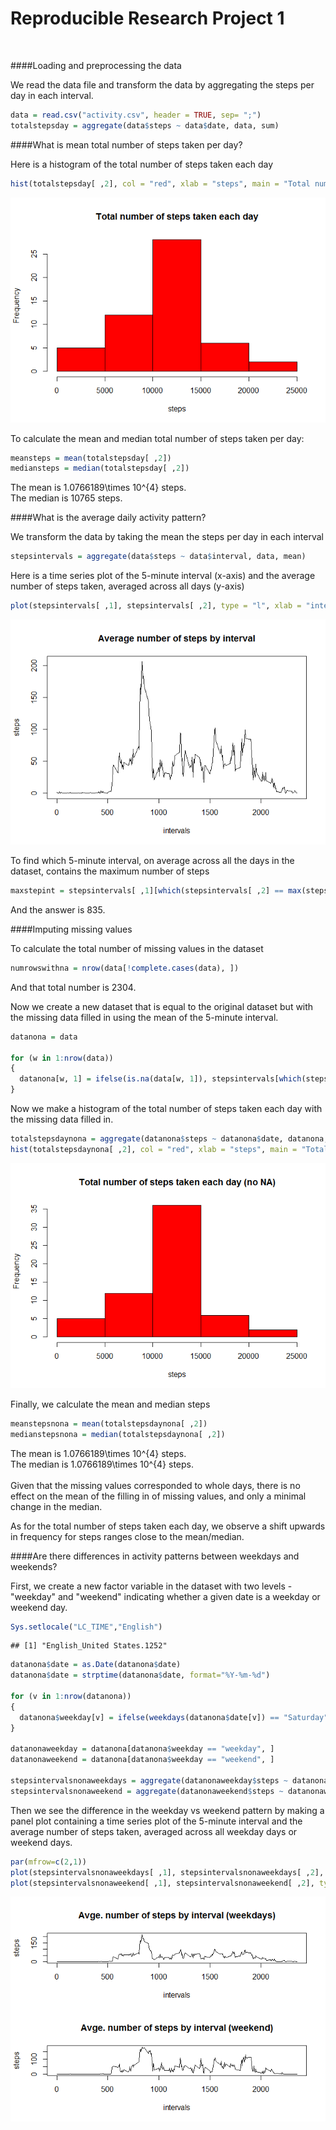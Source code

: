 # Reproducible Research Project 1
<br>




####Loading and preprocessing the data

We read the data file and transform the data by aggregating the steps per day in each interval.


```r
data = read.csv("activity.csv", header = TRUE, sep= ";")
totalstepsday = aggregate(data$steps ~ data$date, data, sum)
```

####What is mean total number of steps taken per day?

Here is a histogram of the total number of steps taken each day



```r
hist(totalstepsday[ ,2], col = "red", xlab = "steps", main = "Total number of steps taken each day" )
```

![](./PA1_template_files/figure-html/unnamed-chunk-2-1.png) 

To calculate the mean and median total number of steps taken per day:


```r
meansteps = mean(totalstepsday[ ,2])
mediansteps = median(totalstepsday[ ,2])
```
The mean is 1.0766189\times 10^{4} steps.
<br>
The median is 10765 steps.
<br>

####What is the average daily activity pattern?

We transform the data by taking the mean the steps per day in each interval


```r
stepsintervals = aggregate(data$steps ~ data$interval, data, mean)
```

Here is a time series plot of the 5-minute interval (x-axis) and the average number of steps taken, averaged across all days (y-axis)


```r
plot(stepsintervals[ ,1], stepsintervals[ ,2], type = "l", xlab = "intervals", ylab = "steps", main = "Average number of steps by interval")
```

![](./PA1_template_files/figure-html/unnamed-chunk-5-1.png) 

To find which 5-minute interval, on average across all the days in the dataset, contains the maximum number of steps


```r
maxstepint = stepsintervals[ ,1][which(stepsintervals[ ,2] == max(stepsintervals[ ,2]))]
```

And the answer is 835.

####Imputing missing values

To calculate the total number of missing values in the dataset


```r
numrowswithna = nrow(data[!complete.cases(data), ])
```
And that total number is 2304.

Now we create a new dataset that is equal to the original dataset but with the missing data filled in using the mean of the 5-minute interval.


```r
datanona = data

for (w in 1:nrow(data))
{
  datanona[w, 1] = ifelse(is.na(data[w, 1]), stepsintervals[which(stepsintervals[ ,1] == data[w, 3]), 2], data[w, 1])
}
```

Now we make a histogram of the total number of steps taken each day with the missing data filled in.


```r
totalstepsdaynona = aggregate(datanona$steps ~ datanona$date, datanona, sum)
hist(totalstepsdaynona[ ,2], col = "red", xlab = "steps", main = "Total number of steps taken each day (no NA)" )
```

![](./PA1_template_files/figure-html/unnamed-chunk-9-1.png) 

Finally, we calculate the mean and median steps


```r
meanstepsnona = mean(totalstepsdaynona[ ,2])
medianstepsnona = median(totalstepsdaynona[ ,2])
```
The mean is 1.0766189\times 10^{4} steps.
<br>
The median is 1.0766189\times 10^{4} steps.
<br> 
<br> 
Given that the missing values corresponded to whole days, there is no effect on the mean of the filling in of missing values, and only a minimal change in the median.

As for the total number of steps taken each day, we observe a shift upwards in frequency for steps ranges close to the mean/median.

####Are there differences in activity patterns between weekdays and weekends?

First, we create a new factor variable in the dataset with two levels - "weekday" and "weekend" indicating whether a given date is a weekday or weekend day.



```r
Sys.setlocale("LC_TIME","English")
```

```
## [1] "English_United States.1252"
```

```r
datanona$date = as.Date(datanona$date)
datanona$date = strptime(datanona$date, format="%Y-%m-%d")

for (v in 1:nrow(datanona))
{
  datanona$weekday[v] = ifelse(weekdays(datanona$date[v]) == "Saturday" | weekdays(datanona$date[v]) == "Sunday",  "weekend", "weekday")
}

datanonaweekday = datanona[datanona$weekday == "weekday", ]
datanonaweekend = datanona[datanona$weekday == "weekend", ]

stepsintervalsnonaweekdays = aggregate(datanonaweekday$steps ~ datanonaweekday$interval, datanonaweekday, mean)
stepsintervalsnonaweekend = aggregate(datanonaweekend$steps ~ datanonaweekend$interval, datanonaweekend, mean)
```

Then we see the difference in the weekday vs weekend pattern by making a panel plot containing a time series plot of the 5-minute interval and the average number of steps taken, averaged across all weekday days or weekend days.


```r
par(mfrow=c(2,1))
plot(stepsintervalsnonaweekdays[ ,1], stepsintervalsnonaweekdays[ ,2], type = "l", xlab = "intervals", ylab = "steps", main = "Avge. number of steps by interval (weekdays)")
plot(stepsintervalsnonaweekend[ ,1], stepsintervalsnonaweekend[ ,2], type = "l", xlab = "intervals", ylab = "steps", main = "Avge. number of steps by interval (weekend)")
```

![](./PA1_template_files/figure-html/unnamed-chunk-12-1.png) 

